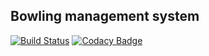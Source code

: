 ## Bowling management system
[![Build Status](https://travis-ci.org/CodersSchool777/bowling.svg?branch=master)](https://travis-ci.org/CodersSchool777/bowling) [![Codacy Badge](https://api.codacy.com/project/badge/Grade/da2461c4b12b49c6a105fe55b47c7c98)](https://www.codacy.com/app/CodersSchool777/bowling?utm_source=github.com&amp;utm_medium=referral&amp;utm_content=CodersSchool777/bowling&amp;utm_campaign=Badge_Grade)

